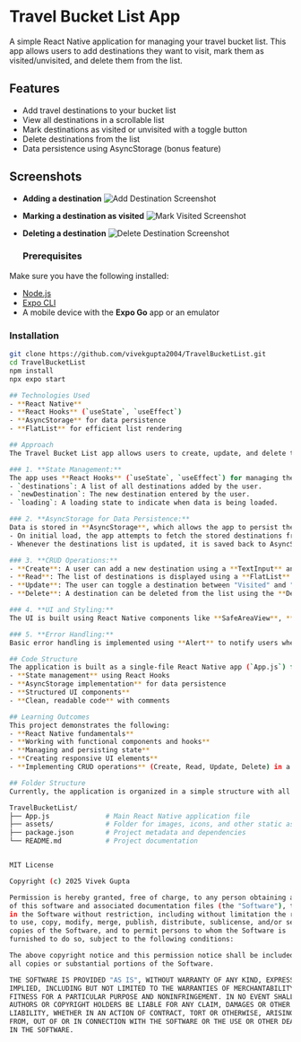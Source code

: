 # Travel Bucket List App

A simple React Native application for managing your travel bucket list. This app allows users to add destinations they want to visit, mark them as visited/unvisited, and delete them from the list.

## Features
- Add travel destinations to your bucket list
- View all destinations in a scrollable list
- Mark destinations as visited or unvisited with a toggle button
- Delete destinations from the list
- Data persistence using AsyncStorage (bonus feature)

## Screenshots
- **Adding a destination**
  ![Add Destination Screenshot](https://github.com/vivekgupta2004/TravelBucketList/blob/b6a4c4bf11a577464c396bdb2daf384e0a32e46d/add-destination.png)
  
- **Marking a destination as visited**
  ![Mark Visited Screenshot](https://github.com/vivekgupta2004/TravelBucketList/blob/b6a4c4bf11a577464c396bdb2daf384e0a32e46d/mark-visited.png)

- **Deleting a destination**
  ![Delete Destination Screenshot](https://github.com/vivekgupta2004/TravelBucketList/blob/b6a4c4bf11a577464c396bdb2daf384e0a32e46d/delete-destination.png)

  ### Prerequisites

Make sure you have the following installed:

- [Node.js](https://nodejs.org/)
- [Expo CLI](https://docs.expo.dev/get-started/installation/)
- A mobile device with the **Expo Go** app or an emulator

### Installation

```bash
git clone https://github.com/vivekgupta2004/TravelBucketList.git
cd TravelBucketList
npm install
npx expo start

## Technologies Used
- **React Native**
- **React Hooks** (`useState`, `useEffect`)
- **AsyncStorage** for data persistence
- **FlatList** for efficient list rendering

## Approach
The Travel Bucket List app allows users to create, update, and delete travel destinations in their list. Below is a brief explanation of the approach used in the development of the app:

### 1. **State Management:**
The app uses **React Hooks** (`useState`, `useEffect`) for managing the state of:
- `destinations`: A list of all destinations added by the user.
- `newDestination`: The new destination entered by the user.
- `loading`: A loading state to indicate when data is being loaded.

### 2. **AsyncStorage for Data Persistence:**
Data is stored in **AsyncStorage**, which allows the app to persist the list of destinations even after restarting the app.
- On initial load, the app attempts to fetch the stored destinations from AsyncStorage.
- Whenever the destinations list is updated, it is saved back to AsyncStorage.

### 3. **CRUD Operations:**
- **Create**: A user can add a new destination using a **TextInput** and an **Add** button.
- **Read**: The list of destinations is displayed using a **FlatList** component. Each destination shows the name and its visited status.
- **Update**: The user can toggle a destination between "Visited" and "Not Visited" using a **Mark Visited/Unvisited** button.
- **Delete**: A destination can be deleted from the list using the **Delete** button.

### 4. **UI and Styling:**
The UI is built using React Native components like **SafeAreaView**, **FlatList**, **TextInput**, and **TouchableOpacity**. Custom styling is applied to each component for a clean and responsive interface.

### 5. **Error Handling:**
Basic error handling is implemented using **Alert** to notify users when there is an issue loading or saving the destinations.

## Code Structure
The application is built as a single-file React Native app (`App.js`) for simplicity. The code includes:
- **State management** using React Hooks
- **AsyncStorage implementation** for data persistence
- **Structured UI components**
- **Clean, readable code** with comments

## Learning Outcomes
This project demonstrates the following:
- **React Native fundamentals**
- **Working with functional components and hooks**
- **Managing and persisting state**
- **Creating responsive UI elements**
- **Implementing CRUD operations** (Create, Read, Update, Delete) in a mobile app

## Folder Structure
Currently, the application is organized in a simple structure with all logic in a single file (App.js). This makes it easier for beginners to understand the flow of the app.

TravelBucketList/
├── App.js              # Main React Native application file
├── assets/             # Folder for images, icons, and other static assets
├── package.json        # Project metadata and dependencies
└── README.md           # Project documentation


MIT License

Copyright (c) 2025 Vivek Gupta

Permission is hereby granted, free of charge, to any person obtaining a copy
of this software and associated documentation files (the "Software"), to deal
in the Software without restriction, including without limitation the rights  
to use, copy, modify, merge, publish, distribute, sublicense, and/or sell      
copies of the Software, and to permit persons to whom the Software is          
furnished to do so, subject to the following conditions:                       

The above copyright notice and this permission notice shall be included in     
all copies or substantial portions of the Software.                            

THE SOFTWARE IS PROVIDED "AS IS", WITHOUT WARRANTY OF ANY KIND, EXPRESS OR     
IMPLIED, INCLUDING BUT NOT LIMITED TO THE WARRANTIES OF MERCHANTABILITY,       
FITNESS FOR A PARTICULAR PURPOSE AND NONINFRINGEMENT. IN NO EVENT SHALL THE    
AUTHORS OR COPYRIGHT HOLDERS BE LIABLE FOR ANY CLAIM, DAMAGES OR OTHER         
LIABILITY, WHETHER IN AN ACTION OF CONTRACT, TORT OR OTHERWISE, ARISING        
FROM, OUT OF OR IN CONNECTION WITH THE SOFTWARE OR THE USE OR OTHER DEALINGS   
IN THE SOFTWARE.



